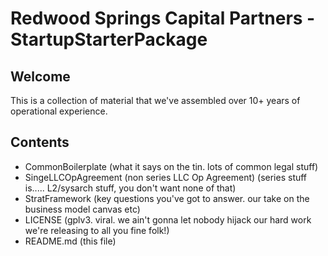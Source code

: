 # Redwood Springs Capital Partners - StartupStarterPackage

## Welcome

This is a collection of material that we've assembled over 10+ years of operational
experience. 


## Contents

* CommonBoilerplate (what it says on the tin. lots of common legal stuff)
* SingeLLCOpAgreement (non series LLC Op Agreement) (series stuff is..... L2/sysarch stuff, you don't want none of that)
* StratFramework (key questions you've got to answer. our take on the business model canvas etc)
* LICENSE (gplv3. viral. we ain't gonna let nobody hijack our hard work we're releasing to all you fine folk!)
* README.md (this file)

